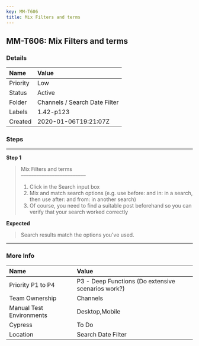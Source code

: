 ```yaml
---
key: MM-T606
title: Mix Filters and terms
---
```


## MM-T606: Mix Filters and terms

### Details

| Name     | Value                         |
| :------- | :---------------------------- |
| Priority | Low                           |
| Status   | Active                        |
| Folder   | Channels / Search Date Filter |
| Labels   | 1.42-p123                     |
| Created  | 2020-01-06T19:21:07Z          |

### Steps

<hr/>

**Step 1**

> <article>Mix Filters and terms<br>–––––––––––––––––––––––––<ol><li>Click in the Search input box</li><li>Mix and match search options (e.g. use before: and in: in a search, then use after: and from: in another search)</li><li>Of course, you need to find a suitable post beforehand so you can verify that your search worked correctly</li></ol></article>

**Expected**

> <article>Search results match the options you've used.</article>

<hr/>

### More Info

| Name                     | Value                                              |
| :----------------------- | :------------------------------------------------- |
| Priority P1 to P4        | P3 - Deep Functions (Do extensive scenarios work?) |
| Team Ownership           | Channels                                           |
| Manual Test Environments | Desktop,Mobile                                     |
| Cypress                  | To Do                                              |
| Location                 | Search Date Filter                                 |
